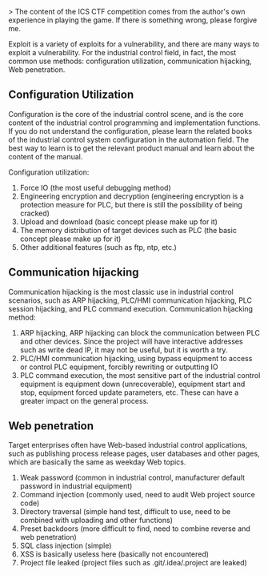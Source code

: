 &gt; The content of the ICS CTF competition comes from the author&#39;s own experience in playing the game. If there is something wrong, please forgive me.


Exploit is a variety of exploits for a vulnerability, and there are many ways to exploit a vulnerability.
For the industrial control field, in fact, the most common use methods: configuration utilization, communication hijacking, Web penetration.


## Configuration Utilization


Configuration is the core of the industrial control scene, and is the core content of the industrial control programming and implementation functions. If you do not understand the configuration, please learn the related books of the industrial control system configuration in the automation field.
The best way to learn is to get the relevant product manual and learn about the content of the manual.


Configuration utilization:


1. Force IO (the most useful debugging method)
2. Engineering encryption and decryption (engineering encryption is a protection measure for PLC, but there is still the possibility of being cracked)
3. Upload and download (basic concept please make up for it)
4. The memory distribution of target devices such as PLC (the basic concept please make up for it)
5. Other additional features (such as ftp, ntp, etc.)




## Communication hijacking


Communication hijacking is the most classic use in industrial control scenarios, such as ARP hijacking, PLC/HMI communication hijacking, PLC session hijacking, and PLC command execution.
Communication hijacking method:


1. ARP hijacking, ARP hijacking can block the communication between PLC and other devices. Since the project will have interactive addresses such as write dead IP, it may not be useful, but it is worth a try.
2. PLC/HMI communication hijacking, using bypass equipment to access or control PLC equipment, forcibly rewriting or outputting IO
3. PLC command execution, the most sensitive part of the industrial control equipment is equipment down (unrecoverable), equipment start and stop, equipment forced update parameters, etc. These can have a greater impact on the general process.




## Web penetration


Target enterprises often have Web-based industrial control applications, such as publishing process release pages, user databases and other pages, which are basically the same as weekday Web topics.


1. Weak password (common in industrial control, manufacturer default password in industrial equipment)
2. Command injection (commonly used, need to audit Web project source code)
3. Directory traversal (simple hand test, difficult to use, need to be combined with uploading and other functions)
4. Preset backdoors (more difficult to find, need to combine reverse and web penetration)
5. SQL class injection (simple)
6. XSS is basically useless here (basically not encountered)
7. Project file leaked (project files such as .git/.idea/.project are leaked)



